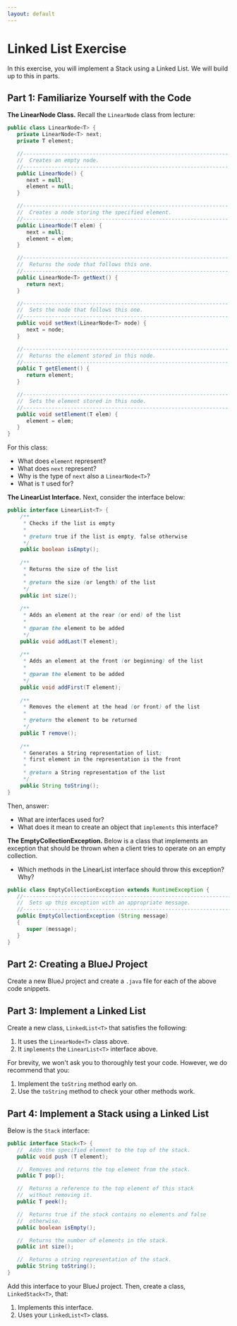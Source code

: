 ```yaml
---
layout: default
---
```



# Linked List Exercise

In this exercise, you will implement a Stack using a Linked List. We will build up to this in parts.


## Part 1: Familiarize Yourself with the Code

**The LinearNode Class.** Recall the `LinearNode` class from lecture:

```java
public class LinearNode<T> {
   private LinearNode<T> next;
   private T element;

   //-----------------------------------------------------------------
   //  Creates an empty node.
   //-----------------------------------------------------------------
   public LinearNode() {
      next = null;
      element = null;
   }

   //-----------------------------------------------------------------
   //  Creates a node storing the specified element.
   //-----------------------------------------------------------------
   public LinearNode(T elem) {
      next = null;
      element = elem;
   }

   //-----------------------------------------------------------------
   //  Returns the node that follows this one.
   //-----------------------------------------------------------------
   public LinearNode<T> getNext() {
      return next;
   }

   //-----------------------------------------------------------------
   //  Sets the node that follows this one.
   //-----------------------------------------------------------------
   public void setNext(LinearNode<T> node) {
      next = node;
   }

   //-----------------------------------------------------------------
   //  Returns the element stored in this node.
   //-----------------------------------------------------------------
   public T getElement() {
      return element;
   }

   //-----------------------------------------------------------------
   //  Sets the element stored in this node.
   //-----------------------------------------------------------------
   public void setElement(T elem) {
      element = elem;
   }
}
```

For this class:
* What does `element` represent?
* What does `next` represent?
* Why is the type of `next` also a `LinearNode<T>`?
* What is `T` used for?


**The LinearList Interface.** Next, consider the interface below:

```java
public interface LinearList<T> {
    /**
     * Checks if the list is empty
     * 
     * @return true if the list is empty, false otherwise
     */
    public boolean isEmpty();
    
    /**
     * Returns the size of the list
     * 
     * @return the size (or length) of the list
     */
    public int size();
    
    /**
     * Adds an element at the rear (or end) of the list
     * 
     * @param the element to be added
     */
    public void addLast(T element);
    
    /**
     * Adds an element at the front (or beginning) of the list
     * 
     * @param the element to be added
     */
    public void addFirst(T element);
    
    /**
     * Removes the element at the head (or front) of the list
     * 
     * @return the element to be returned
     */
    public T remove();
    
    /**
     * Generates a String representation of list; 
     * first element in the representation is the front
     * 
     * @return a String representation of the list
     */
    public String toString();
}
```

Then, answer:
* What are interfaces used for?
* What does it mean to create an object that `implements` this interface?

**The EmptyCollectionException.** Below is a class that implements an exception that should be thrown
when a client tries to operate on an empty collection.
* Which methods in the LinearList interface should throw this exception? Why?
```java
public class EmptyCollectionException extends RuntimeException {
   //------------------------------------------------------------------
   //  Sets up this exception with an appropriate message.
   //------------------------------------------------------------------
   public EmptyCollectionException (String message)
   {
      super (message);
   }
}
```

## Part 2: Creating a BlueJ Project

Create a new BlueJ project and create a `.java` file for each of the above code snippets.


## Part 3: Implement a Linked List

Create a new class, `LinkedList<T>` that satisfies the following:
1. It uses the `LinearNode<T>` class above.
2. It `implements` the `LinearList<T>` interface above.

For brevity, we won't ask you to thoroughly test your code. However, we do recommend that you:
1. Implement the `toString` method early on.
2. Use the `toString` method to check your other methods work.


## Part 4: Implement a Stack using a Linked List

Below is the `Stack` interface:

```java
public interface Stack<T> {
   //  Adds the specified element to the top of the stack.
   public void push (T element);

   //  Removes and returns the top element from the stack.
   public T pop();

   //  Returns a reference to the top element of this stack
   //  without removing it.
   public T peek();

   //  Returns true if the stack contains no elements and false
   //  otherwise.
   public boolean isEmpty();

   //  Returns the number of elements in the stack.
   public int size();

   //  Returns a string representation of the stack.
   public String toString();
}
```

Add this interface to your BlueJ project. Then, create a class, `LinkedStack<T>`, that:
1. Implements this interface.
2. Uses your `LinkedList<T>` class.

